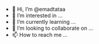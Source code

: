 - 👋 Hi, I’m @emadtataa
- 👀 I’m interested in ...
- 🌱 I’m currently learning ...
- 💞️ I’m looking to collaborate on ...
- 📫 How to reach me ...

<!---
emadtataa/emadtataa is a ✨ special ✨ repository because its `README.md` (this file) appears on your GitHub profile.
You can click the Preview link to take a look at your changes.
--->
